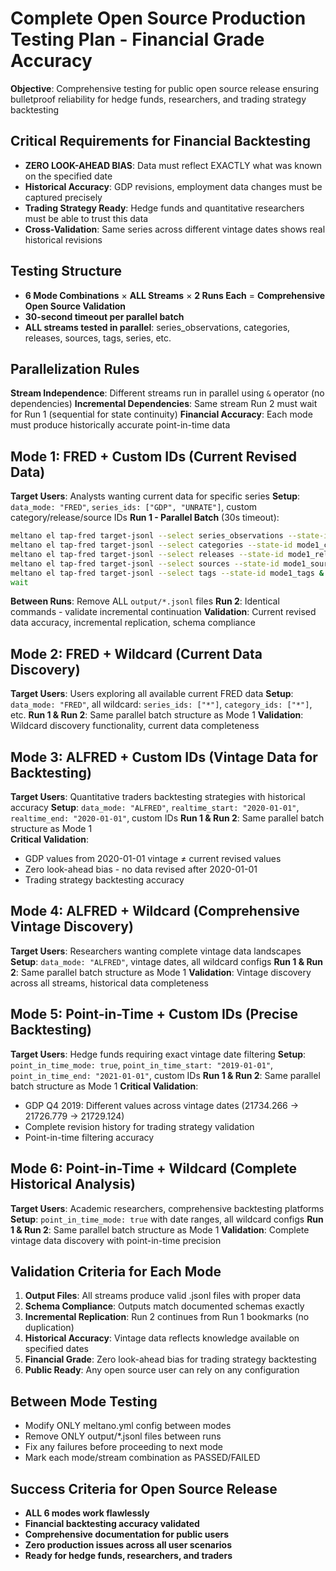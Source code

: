 # Complete Open Source Production Testing Plan - Financial Grade Accuracy

**Objective**: Comprehensive testing for public open source release ensuring bulletproof reliability for hedge funds, researchers, and trading strategy backtesting

## Critical Requirements for Financial Backtesting
- **ZERO LOOK-AHEAD BIAS**: Data must reflect EXACTLY what was known on the specified date
- **Historical Accuracy**: GDP revisions, employment data changes must be captured precisely
- **Trading Strategy Ready**: Hedge funds and quantitative researchers must be able to trust this data
- **Cross-Validation**: Same series across different vintage dates shows real historical revisions

## Testing Structure
- **6 Mode Combinations** × **ALL Streams** × **2 Runs Each** = **Comprehensive Open Source Validation**
- **30-second timeout per parallel batch**
- **ALL streams tested in parallel**: series_observations, categories, releases, sources, tags, series, etc.

## Parallelization Rules
**Stream Independence**: Different streams run in parallel using `&` operator (no dependencies)
**Incremental Dependencies**: Same stream Run 2 must wait for Run 1 (sequential for state continuity)
**Financial Accuracy**: Each mode must produce historically accurate point-in-time data

## Mode 1: FRED + Custom IDs (Current Revised Data)
**Target Users**: Analysts wanting current data for specific series
**Setup**: `data_mode: "FRED"`, `series_ids: ["GDP", "UNRATE"]`, custom category/release/source IDs
**Run 1 - Parallel Batch** (30s timeout):
```bash
meltano el tap-fred target-jsonl --select series_observations --state-id mode1_series &
meltano el tap-fred target-jsonl --select categories --state-id mode1_categories &
meltano el tap-fred target-jsonl --select releases --state-id mode1_releases &
meltano el tap-fred target-jsonl --select sources --state-id mode1_sources &
meltano el tap-fred target-jsonl --select tags --state-id mode1_tags &
wait
```
**Between Runs**: Remove ALL `output/*.jsonl` files
**Run 2**: Identical commands - validate incremental continuation
**Validation**: Current revised data accuracy, incremental replication, schema compliance

## Mode 2: FRED + Wildcard (Current Data Discovery)  
**Target Users**: Users exploring all available current FRED data
**Setup**: `data_mode: "FRED"`, all wildcard: `series_ids: ["*"]`, `category_ids: ["*"]`, etc.
**Run 1 & Run 2**: Same parallel batch structure as Mode 1
**Validation**: Wildcard discovery functionality, current data completeness

## Mode 3: ALFRED + Custom IDs (Vintage Data for Backtesting)
**Target Users**: Quantitative traders backtesting strategies with historical accuracy
**Setup**: `data_mode: "ALFRED"`, `realtime_start: "2020-01-01"`, `realtime_end: "2020-01-01"`, custom IDs
**Run 1 & Run 2**: Same parallel batch structure as Mode 1  
**Critical Validation**: 
- GDP values from 2020-01-01 vintage ≠ current revised values
- Zero look-ahead bias - no data revised after 2020-01-01
- Trading strategy backtesting accuracy

## Mode 4: ALFRED + Wildcard (Comprehensive Vintage Discovery)
**Target Users**: Researchers wanting complete vintage data landscapes  
**Setup**: `data_mode: "ALFRED"`, vintage dates, all wildcard configs
**Run 1 & Run 2**: Same parallel batch structure as Mode 1
**Validation**: Vintage discovery across all streams, historical data completeness

## Mode 5: Point-in-Time + Custom IDs (Precise Backtesting)
**Target Users**: Hedge funds requiring exact vintage date filtering
**Setup**: `point_in_time_mode: true`, `point_in_time_start: "2019-01-01"`, `point_in_time_end: "2021-01-01"`, custom IDs
**Run 1 & Run 2**: Same parallel batch structure as Mode 1
**Critical Validation**:
- GDP Q4 2019: Different values across vintage dates (21734.266 → 21726.779 → 21729.124)
- Complete revision history for trading strategy validation
- Point-in-time filtering accuracy

## Mode 6: Point-in-Time + Wildcard (Complete Historical Analysis)
**Target Users**: Academic researchers, comprehensive backtesting platforms
**Setup**: `point_in_time_mode: true` with date ranges, all wildcard configs
**Run 1 & Run 2**: Same parallel batch structure as Mode 1
**Validation**: Complete vintage data discovery with point-in-time precision

## Validation Criteria for Each Mode
1. **Output Files**: All streams produce valid .jsonl files with proper data
2. **Schema Compliance**: Outputs match documented schemas exactly  
3. **Incremental Replication**: Run 2 continues from Run 1 bookmarks (no duplication)
4. **Historical Accuracy**: Vintage data reflects knowledge available on specified dates
5. **Financial Grade**: Zero look-ahead bias for trading strategy backtesting
6. **Public Ready**: Any open source user can rely on any configuration

## Between Mode Testing
- Modify ONLY meltano.yml config between modes
- Remove ONLY output/*.jsonl files between runs
- Fix any failures before proceeding to next mode
- Mark each mode/stream combination as PASSED/FAILED

## Success Criteria for Open Source Release
- **ALL 6 modes work flawlessly**
- **Financial backtesting accuracy validated**
- **Comprehensive documentation for public users** 
- **Zero production issues across all user scenarios**
- **Ready for hedge funds, researchers, and traders**